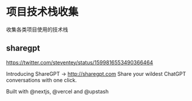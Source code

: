# 项目技术栈收集

收集各类项目使用的技术栈

## sharegpt

https://twitter.com/steventey/status/1599816553490366464

Introducing ShareGPT → http://sharegpt.com
Share your wildest ChatGPT conversations with one click.

Built with @nextjs, @vercel and @upstash